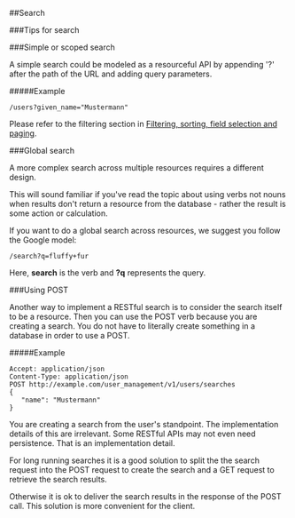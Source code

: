 ##Search

###Tips for search

###Simple or scoped search

A simple search could be modeled as a resourceful API by appending '?' after the path of the URL and adding query parameters.  

#####Example

	/users?given_name="Mustermann"
 

Please refer to the filtering section in [Filtering, sorting, field selection and paging](iltering-sorting-field-selectiion-and-paging.md).

###Global search

A more complex search across multiple resources requires a different design.

This will sound familiar if you've read the topic about using verbs not nouns when results don't return a resource from the database - rather the result is some action or calculation.

If you want to do a global search across resources, we suggest you follow the Google model:

	/search?q=fluffy+fur
 

Here, **search** is the verb and **?q**  represents the query.

###Using POST 

Another way to implement a RESTful search is to consider the search itself to be a resource.  Then you can use the POST verb because you are creating a search.  You do not have to literally create something in a database in order to use a POST. 

#####Example

	Accept: application/json 
	Content-Type: application/json 
	POST http://example.com/user_management/v1/users/searches
	{   
	   "name": "Mustermann" 
	} 
 

You are creating a search from the user's standpoint.  The implementation details of this are irrelevant.  Some RESTful APIs may not even need persistence.  That is an implementation detail.

For long running searches it is a good solution to split the the search request into the POST request to create the search and a GET request to retrieve the search results.

Otherwise it is ok to deliver the search results in the response of the POST call. This solution is more convenient for the client. 

 

 

 
